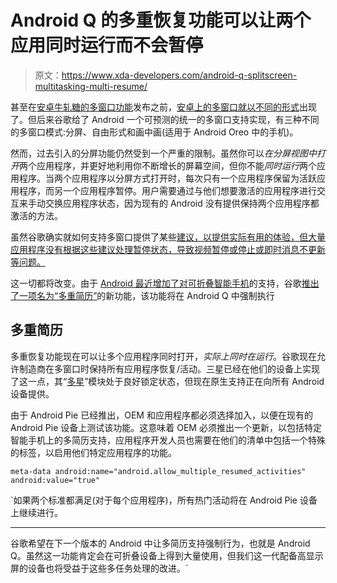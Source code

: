 # Android Q 的多重恢复功能可以让两个应用同时运行而不会暂停

> 原文：<https://www.xda-developers.com/android-q-splitscreen-multitasking-multi-resume/>

甚至在[安卓牛轧糖的多窗口功能](https://www.xda-developers.com/everything-devs-need-to-know-about-multiwindow-in-android-n-code-examples/)发布之前，[安卓上的多窗口就以不同的形式](http://www.xda-developers.com/multi-window-is-underrated-and-every-android-should-have-it-by-now/)出现了。但后来谷歌给了 Android 一个可预测的统一的多窗口支持实现，有三种不同的多窗口模式:分屏、自由形式和画中画(适用于 Android Oreo 中的手机)。

然而，过去引入的分屏功能仍然受到一个严重的限制。虽然你可以*在分屏视图中打开*两个应用程序，并更好地利用你不断增长的屏幕空间，但你不能*同时运行*两个应用程序。当两个应用程序以分屏方式打开时，每次只有一个应用程序保留为活跃应用程序，而另一个应用程序暂停。用户需要通过与他们想要激活的应用程序进行交互来手动交换应用程序状态，因为现有的 Android 没有提供保持两个应用程序都激活的方法。

虽然谷歌确实就如何支持多窗口提供了某些[建议，以提供实际有用的体验，但大量应用程序没有根据这些建议处理暂停状态，导致视频暂停或停止或即时消息不更新等问题。](https://developer.android.com/guide/topics/ui/multi-window)

这一切都将改变。由于 [Android 最近增加了对可折叠智能手机](https://www.xda-developers.com/smartphone-foldable-display-android/)的支持，谷歌[推出了一项名为“多重简历”](https://android-developers.googleblog.com/2018/11/get-your-app-ready-for-foldable-phones.html)的新功能，该功能将在 Android Q 中强制执行

## 多重简历

多重恢复功能现在可以让多个应用程序同时打开，*实际上同时在运行*。谷歌现在允许制造商在多窗口时保持所有应用程序恢复/活动。三星已经在他们的设备上实现了这一点，其“[多星](https://www.xda-developers.com/samsung-good-lock-multistar/)”模块处于良好锁定状态，但现在原生支持正在向所有 Android 设备提供。

由于 Android Pie 已经推出，OEM 和应用程序都必须选择加入，以便在现有的 Android Pie 设备上测试该功能。这意味着 OEM 必须推出一个更新，以包括特定智能手机上的多简历支持，应用程序开发人员也需要在他们的清单中包括一个特殊的标签，以启用他们特定应用程序的功能。

``meta-data android:name="android.allow_multiple_resumed_activities" android:value="true"``

 `如果两个标准都满足(对于每个应用程序)，所有热门活动将在 Android Pie 设备上继续进行。

* * *

谷歌希望在下一个版本的 Android 中让多简历支持强制行为，也就是 Android Q。虽然这一功能肯定会在可折叠设备上得到大量使用，但我们这一代配备高显示屏的设备也将受益于这些多任务处理的改进。`